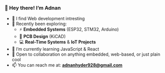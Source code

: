 ### 👋 Hey there! I’m Adnan
- 👀 I find Web development intresting
-  🧠 Recently been exploring:
    - ⚡ **Embedded Systems** (ESP32, STM32, Arduino)
    - 🎯 **PCB Design** (KiCAD)
    - 💻 **Real-Time Systems** & **IoT Projects**  
- 🌱 I’m currently learning JavaScript & React
- 💞️ Open to collaboration on anything embedded, web-based, or just plain cool  
- 📫 You can reach me at: **adnanhyder928@gmail.com**




<!---
AdnanHyder928/AdnanHyder928 is a ✨ special ✨ repository because its `README.md` (this file) appears on your GitHub profile.
You can click the Preview link to take a look at your changes.
--->

